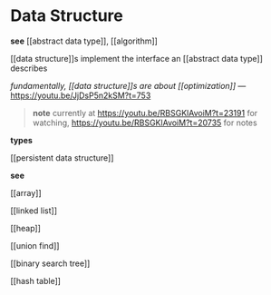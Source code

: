 # Data Structure

**see** [[abstract data type]], [[algorithm]]

[[data structure]]s implement the interface an [[abstract data type]] describes

_fundamentally, [[data structure]]s are about [[optimization]]_ &mdash; <https://youtu.be/JjDsP5n2kSM?t=753>

> **note** currently at <https://youtu.be/RBSGKlAvoiM?t=23191> for watching, <https://youtu.be/RBSGKlAvoiM?t=20735> for notes

**types**

[[persistent data structure]]

**see**

[[array]]

[[linked list]]

[[heap]]

[[union find]]

[[binary search tree]]

[[hash table]]
